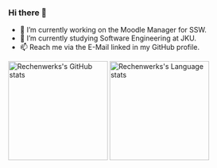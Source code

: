 ### Hi there 👋
- 🔭 I’m currently working on the Moodle Manager for SSW.
- 🌱 I’m currently studying Software Engineering at JKU.
- 📫 Reach me via the E-Mail linked in my GitHub profile.

<img src="https://github-readme-stats.vercel.app/api?username=rechen-werk&theme=gruvbox&show_icons=true" alt="Rechenwerks's GitHub stats" style="height: 200px;"> <img src="https://github-readme-stats.vercel.app/api/top-langs/?username=rechen-werk&layout=compact&langs_count=8&theme=gruvbox&hide=makefile,assembly" alt="Rechenwerks's Language stats" style="height: 200px;">
